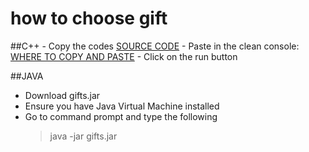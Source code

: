 # how to choose gift

##C++
	- Copy the codes 
	[SOURCE CODE](https://raw.githubusercontent.com/iross08/how-to-choose-gift/master/gifts.cpp)
	- Paste in the clean console:
	[WHERE TO COPY AND PASTE](https://www.onlinegdb.com/online_c++_compiler)
	- Click on the run button

##JAVA
- Download gifts.jar
- Ensure you have Java Virtual Machine installed
- Go to command prompt and type the following
	> java -jar gifts.jar

